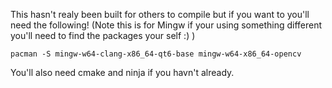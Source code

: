 This hasn't realy been built for others to compile but if you want to you'll need the following! (Note this is for Mingw if your using something different you'll need to find the packages your self :) )

`pacman -S mingw-w64-clang-x86_64-qt6-base mingw-w64-x86_64-opencv`

You'll also need cmake and ninja if you havn't already.
